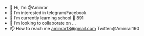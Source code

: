 - 👋 Hi, I’m @Aminrar
- 👀 I’m interested in telegram/Facebook 
- 🌱 I’m currently learning school 🏫 891
- 💞️ I’m looking to collaborate on ...
- 📫 How to reach me aminrar18@gmail.com 
Twitter:@Aminrar190

<!---
Aminrar/Aminrar is a ✨ special ✨ repository because its `README.md` (this file) appears on your GitHub profile.
You can click the Preview link to take a look at your changes.
--->
